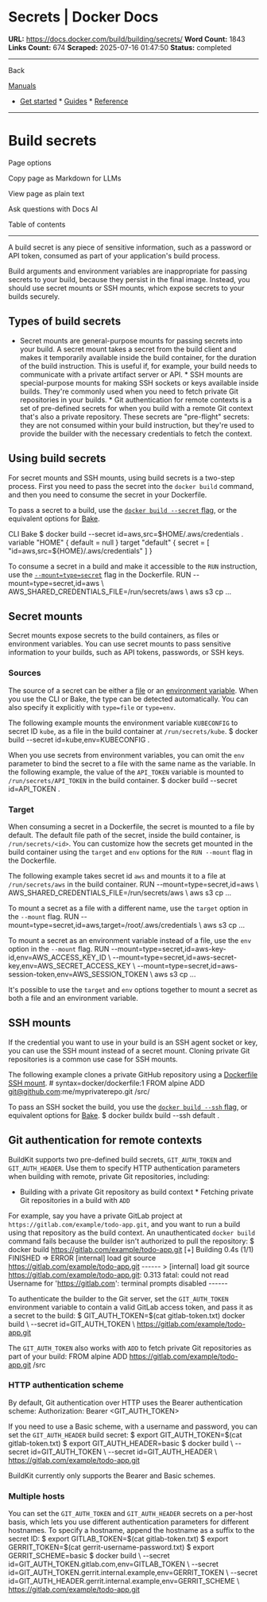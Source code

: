 # Secrets | Docker Docs

**URL:** https://docs.docker.com/build/building/secrets/
**Word Count:** 1843
**Links Count:** 674
**Scraped:** 2025-07-16 01:47:50
**Status:** completed

---

Back

[Manuals](https://docs.docker.com/manuals/)

  * [Get started](https://docs.docker.com/get-started/)   * [Guides](https://docs.docker.com/guides/)   * [Reference](https://docs.docker.com/reference/)

* * *

# Build secrets

Page options

Copy page as Markdown for LLMs

View page as plain text

Ask questions with Docs AI

Table of contents

* * *

A build secret is any piece of sensitive information, such as a password or API token, consumed as part of your application's build process.

Build arguments and environment variables are inappropriate for passing secrets to your build, because they persist in the final image. Instead, you should use secret mounts or SSH mounts, which expose secrets to your builds securely.

## Types of build secrets

  * Secret mounts are general-purpose mounts for passing secrets into your build. A secret mount takes a secret from the build client and makes it temporarily available inside the build container, for the duration of the build instruction. This is useful if, for example, your build needs to communicate with a private artifact server or API.   * SSH mounts are special-purpose mounts for making SSH sockets or keys available inside builds. They're commonly used when you need to fetch private Git repositories in your builds.   * Git authentication for remote contexts is a set of pre-defined secrets for when you build with a remote Git context that's also a private repository. These secrets are "pre-flight" secrets: they are not consumed within your build instruction, but they're used to provide the builder with the necessary credentials to fetch the context.

## Using build secrets

For secret mounts and SSH mounts, using build secrets is a two-step process. First you need to pass the secret into the `docker build` command, and then you need to consume the secret in your Dockerfile.

To pass a secret to a build, use the [`docker build --secret` flag](https://docs.docker.com/reference/cli/docker/buildx/build/#secret), or the equivalent options for [Bake](https://docs.docker.com/build/bake/reference/#targetsecret).

CLI  Bake               $ docker build --secret id=aws,src=$HOME/.aws/credentials .                    variable "HOME" {       default = null     }          target "default" {       secret = [         "id=aws,src=${HOME}/.aws/credentials"       ]     }

To consume a secret in a build and make it accessible to the `RUN` instruction, use the [`--mount=type=secret`](https://docs.docker.com/reference/dockerfile/#run---mounttypesecret) flag in the Dockerfile.               RUN --mount=type=secret,id=aws \         AWS_SHARED_CREDENTIALS_FILE=/run/secrets/aws \         aws s3 cp ...

## Secret mounts

Secret mounts expose secrets to the build containers, as files or environment variables. You can use secret mounts to pass sensitive information to your builds, such as API tokens, passwords, or SSH keys.

### Sources

The source of a secret can be either a [file](https://docs.docker.com/reference/cli/docker/buildx/build/#file) or an [environment variable](https://docs.docker.com/reference/cli/docker/buildx/build/#env). When you use the CLI or Bake, the type can be detected automatically. You can also specify it explicitly with `type=file` or `type=env`.

The following example mounts the environment variable `KUBECONFIG` to secret ID `kube`, as a file in the build container at `/run/secrets/kube`.               $ docker build --secret id=kube,env=KUBECONFIG .     

When you use secrets from environment variables, you can omit the `env` parameter to bind the secret to a file with the same name as the variable. In the following example, the value of the `API_TOKEN` variable is mounted to `/run/secrets/API_TOKEN` in the build container.               $ docker build --secret id=API_TOKEN .     

### Target

When consuming a secret in a Dockerfile, the secret is mounted to a file by default. The default file path of the secret, inside the build container, is `/run/secrets/<id>`. You can customize how the secrets get mounted in the build container using the `target` and `env` options for the `RUN --mount` flag in the Dockerfile.

The following example takes secret id `aws` and mounts it to a file at `/run/secrets/aws` in the build container.               RUN --mount=type=secret,id=aws \         AWS_SHARED_CREDENTIALS_FILE=/run/secrets/aws \         aws s3 cp ...

To mount a secret as a file with a different name, use the `target` option in the `--mount` flag.               RUN --mount=type=secret,id=aws,target=/root/.aws/credentials \         aws s3 cp ...

To mount a secret as an environment variable instead of a file, use the `env` option in the `--mount` flag.               RUN --mount=type=secret,id=aws-key-id,env=AWS_ACCESS_KEY_ID \         --mount=type=secret,id=aws-secret-key,env=AWS_SECRET_ACCESS_KEY \         --mount=type=secret,id=aws-session-token,env=AWS_SESSION_TOKEN \         aws s3 cp ...

It's possible to use the `target` and `env` options together to mount a secret as both a file and an environment variable.

## SSH mounts

If the credential you want to use in your build is an SSH agent socket or key, you can use the SSH mount instead of a secret mount. Cloning private Git repositories is a common use case for SSH mounts.

The following example clones a private GitHub repository using a [Dockerfile SSH mount](https://docs.docker.com/reference/dockerfile/#run---mounttypessh).               # syntax=docker/dockerfile:1     FROM alpine     ADD git@github.com:me/myprivaterepo.git /src/

To pass an SSH socket the build, you use the [`docker build --ssh` flag](https://docs.docker.com/reference/cli/docker/buildx/build/#ssh), or equivalent options for [Bake](https://docs.docker.com/build/bake/reference/#targetssh).               $ docker buildx build --ssh default .     

## Git authentication for remote contexts

BuildKit supports two pre-defined build secrets, `GIT_AUTH_TOKEN` and `GIT_AUTH_HEADER`. Use them to specify HTTP authentication parameters when building with remote, private Git repositories, including:

  * Building with a private Git repository as build context   * Fetching private Git repositories in a build with `ADD`

For example, say you have a private GitLab project at `https://gitlab.com/example/todo-app.git`, and you want to run a build using that repository as the build context. An unauthenticated `docker build` command fails because the builder isn't authorized to pull the repository:               $ docker build https://gitlab.com/example/todo-app.git     [+] Building 0.4s (1/1) FINISHED      => ERROR [internal] load git source https://gitlab.com/example/todo-app.git     ------      > [internal] load git source https://gitlab.com/example/todo-app.git:     0.313 fatal: could not read Username for 'https://gitlab.com': terminal prompts disabled     ------     

To authenticate the builder to the Git server, set the `GIT_AUTH_TOKEN` environment variable to contain a valid GitLab access token, and pass it as a secret to the build:               $ GIT_AUTH_TOKEN=$(cat gitlab-token.txt) docker build \       --secret id=GIT_AUTH_TOKEN \       https://gitlab.com/example/todo-app.git     

The `GIT_AUTH_TOKEN` also works with `ADD` to fetch private Git repositories as part of your build:               FROM alpine     ADD https://gitlab.com/example/todo-app.git /src

### HTTP authentication scheme

By default, Git authentication over HTTP uses the Bearer authentication scheme:               Authorization: Bearer <GIT_AUTH_TOKEN>

If you need to use a Basic scheme, with a username and password, you can set the `GIT_AUTH_HEADER` build secret:               $ export GIT_AUTH_TOKEN=$(cat gitlab-token.txt)     $ export GIT_AUTH_HEADER=basic     $ docker build \       --secret id=GIT_AUTH_TOKEN \       --secret id=GIT_AUTH_HEADER \       https://gitlab.com/example/todo-app.git     

BuildKit currently only supports the Bearer and Basic schemes.

### Multiple hosts

You can set the `GIT_AUTH_TOKEN` and `GIT_AUTH_HEADER` secrets on a per-host basis, which lets you use different authentication parameters for different hostnames. To specify a hostname, append the hostname as a suffix to the secret ID:               $ export GITLAB_TOKEN=$(cat gitlab-token.txt)     $ export GERRIT_TOKEN=$(cat gerrit-username-password.txt)     $ export GERRIT_SCHEME=basic     $ docker build \       --secret id=GIT_AUTH_TOKEN.gitlab.com,env=GITLAB_TOKEN \       --secret id=GIT_AUTH_TOKEN.gerrit.internal.example,env=GERRIT_TOKEN \       --secret id=GIT_AUTH_HEADER.gerrit.internal.example,env=GERRIT_SCHEME \       https://gitlab.com/example/todo-app.git